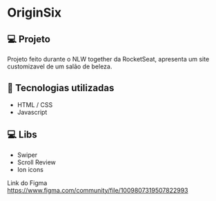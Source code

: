 # OriginSix

 ## 💻 Projeto 
 Projeto feito durante o NLW together da RocketSeat, apresenta um site customizavel de um salão de beleza. 

## 🚀 Tecnologias utilizadas
* HTML / CSS
* Javascript

## 💻 Libs
* Swiper
* Scroll Review
* Ion icons

Link do Figma <br>
https://www.figma.com/community/file/1009807319507822993
